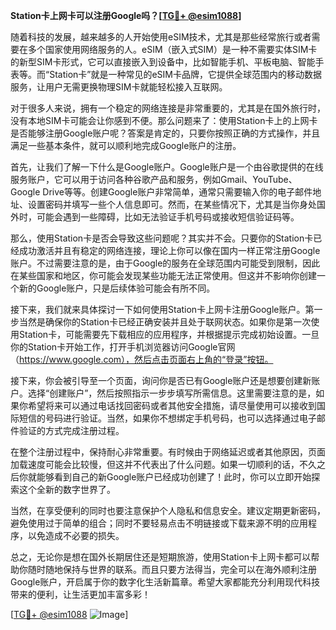 **Station卡上网卡可以注册Google吗？[[TG💪+ @esim1088](https://t.me/s/esim1088)]**

随着科技的发展，越来越多的人开始使用eSIM技术，尤其是那些经常旅行或者需要在多个国家使用网络服务的人。eSIM（嵌入式SIM）是一种不需要实体SIM卡的新型SIM卡形式，它可以直接嵌入到设备中，比如智能手机、平板电脑、智能手表等。而“Station卡”就是一种常见的eSIM卡品牌，它提供全球范围内的移动数据服务，让用户无需更换物理SIM卡就能轻松接入互联网。

对于很多人来说，拥有一个稳定的网络连接是非常重要的，尤其是在国外旅行时，没有本地SIM卡可能会让你感到不便。那么问题来了：使用Station卡上的上网卡是否能够注册Google账户呢？答案是肯定的，只要你按照正确的方式操作，并且满足一些基本条件，就可以顺利地完成Google账户的注册。

首先，让我们了解一下什么是Google账户。Google账户是一个由谷歌提供的在线服务账户，它可以用于访问各种谷歌产品和服务，例如Gmail、YouTube、Google Drive等等。创建Google账户非常简单，通常只需要输入你的电子邮件地址、设置密码并填写一些个人信息即可。然而，在某些情况下，尤其是当你身处国外时，可能会遇到一些障碍，比如无法验证手机号码或接收短信验证码等。

那么，使用Station卡是否会导致这些问题呢？其实并不会。只要你的Station卡已经成功激活并且有稳定的网络连接，理论上你可以像在国内一样正常注册Google账户。不过需要注意的是，由于Google的服务在全球范围内可能受到限制，因此在某些国家和地区，你可能会发现某些功能无法正常使用。但这并不影响你创建一个新的Google账户，只是后续体验可能会有所不同。

接下来，我们就来具体探讨一下如何使用Station卡上网卡注册Google账户。第一步当然是确保你的Station卡已经正确安装并且处于联网状态。如果你是第一次使用Station卡，可能需要先下载相应的应用程序，并根据提示完成初始设置。一旦你的Station卡开始工作，打开手机浏览器访问Google官网（https://www.google.com），然后点击页面右上角的“登录”按钮。

接下来，你会被引导至一个页面，询问你是否已有Google账户还是想要创建新账户。选择“创建账户”，然后按照指示一步步填写所需信息。这里需要注意的是，如果你希望将来可以通过电话找回密码或者其他安全措施，请尽量使用可以接收到国际短信的号码进行验证。当然，如果你不想绑定手机号码，也可以选择通过电子邮件验证的方式完成注册过程。

在整个注册过程中，保持耐心非常重要。有时候由于网络延迟或者其他原因，页面加载速度可能会比较慢，但这并不代表出了什么问题。如果一切顺利的话，不久之后你就能够看到自己的新Google账户已经成功创建了！此时，你可以立即开始探索这个全新的数字世界了。

当然，在享受便利的同时也要注意保护个人隐私和信息安全。建议定期更新密码，避免使用过于简单的组合；同时不要轻易点击不明链接或下载来源不明的应用程序，以免造成不必要的损失。

总之，无论你是想在国外长期居住还是短期旅游，使用Station卡上网卡都可以帮助你随时随地保持与世界的联系。而且只要方法得当，完全可以在海外顺利注册Google账户，开启属于你的数字化生活新篇章。希望大家都能充分利用现代科技带来的便利，让生活更加丰富多彩！

[[TG💪+ @esim1088](https://t.me/s/esim1088) ![Image](https://i.postimg.cc/4NQfJmqS/Snipaste-2025-05-13-00-14-12.png)]